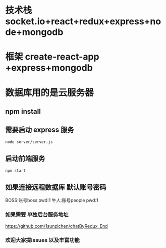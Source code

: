 # 技术栈 socket.io+react+redux+express+node+mongodb
# 框架  create-react-app +express+mongodb
# 数据库用的是云服务器

## npm install
## 需要启动 express 服务

`node server/server.js `

## 启动前端服务

`npm start`

##  如果连接远程数据库 默认账号密码
BOSS:账号boss pwd:1
牛人:账号people pwd:1
### 如果需要 单独后台服务地址
https://github.com/1sunzichen/chatByRedux_End

### 欢迎大家提issues  以及丰富功能
